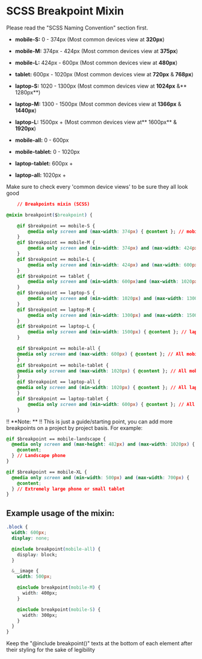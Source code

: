 # SCSS Breakpoint Mixin

Please read the "SCSS Naming Convention" section first.

-   **mobile-S:** 0 - 374px (Most common devices view at **320px**)
-   **mobile-M:** 374px - 424px (Most common devices view at **375px**)
-   **mobile-L:** 424px - 600px (Most common devices view at **480px**)
-   **tablet:** 600px - 1020px (Most common devices view at **720px** & **768px**)
-   **laptop-S:** 1020 - 1300px (Most common devices view at **1024px** &** 1280px**)
-   **laptop-M:** 1300 - 1500px (Most common devices view at **1366px** & **1440px**)
-   **laptop-L:** 1500px + (Most common devices view at** 1600px** & **1920px**)


-   **mobile-all:** 0 - 600px
-   **mobile-tablet:** 0 - 1020px


-   **laptop-tablet:** 600px +
-   **laptop-all:** 1020px +

Make sure to check every 'common device views' to be sure they all look good

```css
    // Breakpoints mixin (SCSS)

@mixin breakpoint($breakpoint) {

    @if $breakpoint == mobile-S {
        @media only screen and (max-width: 374px) { @content }; // mobile-S: 0 - 374px (commonly 320px)
    }
    @if $breakpoint == mobile-M {
        @media only screen and (min-width: 374px) and (max-width: 424px) { @content }; // mobile-M: 374px - 424px (commonly 375px)
    }
    @if $breakpoint == mobile-L {
        @media only screen and (min-width: 424px) and (max-width: 600px) { @content }; // mobile-L:   424px - 600px (commonly 480px)
    }
    @if $breakpoint == tablet {
        @media only screen and (min-width: 600px)and (max-width: 1020px) { @content }; // tablet: 600px - 1020px (commonly 720px & 768px)
    }
    @if $breakpoint == laptop-S {
        @media only screen and (min-width: 1020px) and (max-width: 1300px) { @content }; // laptop-S: 1020 - 1300px (commonly 1024px & 1280px)
    }
    @if $breakpoint == laptop-M {
        @media only screen and (min-width: 1300px) and (max-width: 1500px) { @content }; // laptop-M: 1300 - 1500px (commonly 1366px & 1440px)
    }
    @if $breakpoint == laptop-L {
        @media only screen and (min-width: 1500px) { @content }; // laptop-L: 1500px + (commonly 1600px & 1920px)
    }

    @if $breakpoint == mobile-all {
	@media only screen and (max-width: 600px) { @content }; // All mobile breakpoints
	}
    @if $breakpoint == mobile-tablet {
	@media only screen and (max-width: 1020px) { @content }; // All mobile breakpoints + tablet
    }
    @if $breakpoint == laptop-all {
	@media only screen and (min-width: 1020px) { @content }; // All laptop breakpoints
    }
    @if $breakpoint == laptop-tablet {
    	@media only screen and (min-width: 600px) { @content }; // All laptop breakpoints + tablet
    }
```

!! **Note: **
!! This is just a guide/starting point, you can add more breakpoints on a project by project basis. For example:

```css
@if $breakpoint == mobile-landscape {
  @media only screen and (max-height: 482px) and (max-width: 1020px) {
    @content;
  } // Landscape phone
}

@if $breakpoint == mobile-XL {
  @media only screen and (min-width: 500px) and (max-width: 700px) {
    @content;
  } // Extremely large phone or small tablet
}
```

## Example usage of the mixin:

```css
.block {
  width: 600px;
  display: none;

  @include breakpoint(mobile-all) {
    display: block;
  }

  &__image {
    width: 500px;

    @include breakpoint(mobile-M) {
      width: 400px;
    }

    @include breakpoint(mobile-S) {
      width: 300px;
    }
  }
}
```

Keep the "@include breakpoint()" texts at the bottom of each element after their styling for the sake of legibility

          
